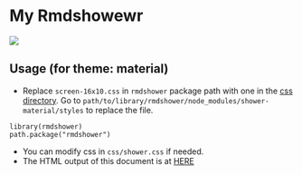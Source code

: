 # My Rmdshowewr

[![](http://www.r-pkg.org/badges/version/rmdshower)](http://www.r-pkg.org/pkg/rmdshower)

## Usage (for theme: material)

+ Replace `screen-16x10.css` in `rmdshower` package path with 
one in the [css directory](css/screen-16x10.css).
Go to
`path/to/library/rmdshower/node_modules/shower-material/styles`
to replace the file.

```{r}
library(rmdshower)
path.package("rmdshower")
```

+ You can modify css in `css/shower.css` if needed.
+ The HTML output of this document is at [HERE](https://leoluyi.github.io/my_rmdshower)

